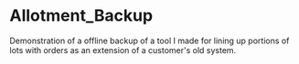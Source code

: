 # Allotment_Backup
Demonstration of a offline backup of a tool I made for lining up portions of lots with orders as an extension of a customer's old system.
